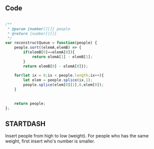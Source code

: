 ## Code

```javascript

/**
 * @param {number[][]} people
 * @return {number[][]}
 */
var reconstructQueue = function(people) {
    people.sort((elemA,elemB) => { 
        if(elemB[0]==elemA[0]){
            return elemA[1] - elemB[1];
        }
        return elemB[0] - elemA[0]});
    
    for(let ix = 0;ix < people.length;ix++){
        let elem = people.splice(ix,1);
        people.splice(elem[0][1],0,elem[0]);
    }
    
    
    return people;
};

```

## STARTDASH

Insert people from high to low (weight). For people who has the same weight, first insert who's number is smaller.